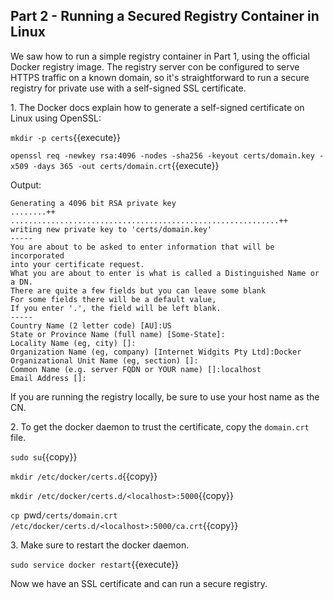 ## Part 2 - Running a Secured Registry Container in Linux

We saw how to run a simple registry container in Part 1, using the official Docker registry image. The registry server con be configured to serve HTTPS traffic on a known domain, so it's straightforward to run a secure registry for private use with a self-signed SSL certificate.

1\. The Docker docs explain how to generate a self-signed certificate on Linux using OpenSSL:

`mkdir -p certs`{{execute}}

`openssl req -newkey rsa:4096 -nodes -sha256 -keyout certs/domain.key -x509 -days 365 -out certs/domain.crt`{{execute}}

Output:

```
Generating a 4096 bit RSA private key
........++
............................................................++
writing new private key to 'certs/domain.key'
-----
You are about to be asked to enter information that will be incorporated
into your certificate request.
What you are about to enter is what is called a Distinguished Name or a DN.
There are quite a few fields but you can leave some blank
For some fields there will be a default value,
If you enter '.', the field will be left blank.
-----
Country Name (2 letter code) [AU]:US
State or Province Name (full name) [Some-State]:
Locality Name (eg, city) []:
Organization Name (eg, company) [Internet Widgits Pty Ltd]:Docker
Organizational Unit Name (eg, section) []:
Common Name (e.g. server FQDN or YOUR name) []:localhost
Email Address []:
```

If you are running the registry locally, be sure to use your host name as the CN. 

2\. To get the docker daemon to trust the certificate, copy the `domain.crt` file.

`sudo su`{{copy}}

`mkdir /etc/docker/certs.d`{{copy}}

`mkdir /etc/docker/certs.d/<localhost>:5000`{{copy}}

`cp `pwd`/certs/domain.crt /etc/docker/certs.d/<localhost>:5000/ca.crt`{{copy}}


3\. Make sure to restart the docker daemon.

`sudo service docker restart`{{execute}}

Now we have an SSL certificate and can run a secure registry.
